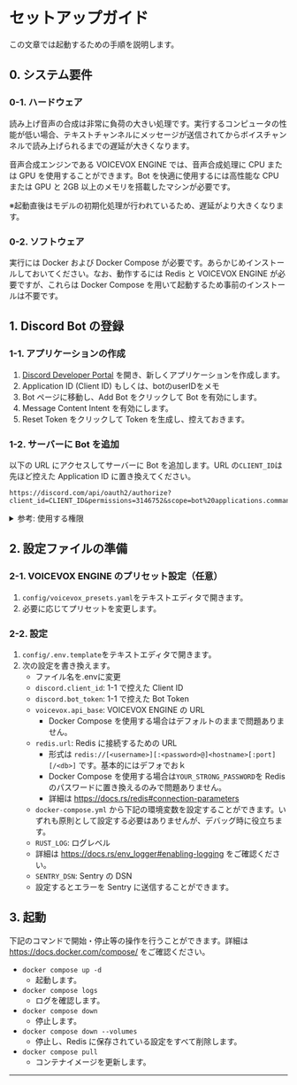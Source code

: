 # セットアップガイド

この文章では起動するための手順を説明します。

## 0. システム要件

### 0-1. ハードウェア

読み上げ音声の合成は非常に負荷の大きい処理です。実行するコンピュータの性能が低い場合、テキストチャンネルにメッセージが送信されてからボイスチャンネルで読み上げられるまでの遅延が大きくなります。

音声合成エンジンである VOICEVOX ENGINE では、音声合成処理に CPU または GPU を使用することができます。Bot を快適に使用するには高性能な CPU または GPU と 2GB 以上のメモリを搭載したマシンが必要です。

※起動直後はモデルの初期化処理が行われているため、遅延がより大きくなります。

### 0-2. ソフトウェア

実行には Docker および Docker Compose が必要です。あらかじめインストールしておいてください。なお、動作するには Redis と VOICEVOX ENGINE が必要ですが、これらは Docker Compose を用いて起動するため事前のインストールは不要です。

## 1. Discord Bot の登録

### 1-1. アプリケーションの作成

1. [Discord Developer Portal](https://discord.com/developers/applications) を開き、新しくアプリケーションを作成します。
2. Application ID (Client ID) もしくは、botのuserIDをメモ
3. Bot ページに移動し、Add Bot をクリックして Bot を有効にします。
4. Message Content Intent を有効にします。
5. Reset Token をクリックして Token を生成し、控えておきます。

### 1-2. サーバーに Bot を追加

以下の URL にアクセスしてサーバーに Bot を追加します。URL の`CLIENT_ID`は先ほど控えた Application ID に置き換えてください。

```
https://discord.com/api/oauth2/authorize?client_id=CLIENT_ID&permissions=3146752&scope=bot%20applications.commands
```

<details>
  <summary>参考: 使用する権限</summary>
  
  - OAuth2 Scopes
    - `application.commands`
    - `bot`
  - Bot Permissions
    - General Permissions
      - View Channels
    - Voice Permissions
      - Connect
      - Speak
</details>

## 2. 設定ファイルの準備

### 2-1. VOICEVOX ENGINE のプリセット設定（任意）

1. `config/voicevox_presets.yaml`をテキストエディタで開きます。
2. 必要に応じてプリセットを変更します。

### 2-2. 設定

1. `config/.env.template`をテキストエディタで開きます。
2. 次の設定を書き換えます。
   - ファイル名を.envに変更
   - `discord.client_id`: 1-1 で控えた Client ID
   - `discord.bot_token`: 1-1 で控えた Bot Token
   - `voicevox.api_base`: VOICEVOX ENGINE の URL
     - Docker Compose を使用する場合はデフォルトのままで問題ありません。
   - `redis.url`: Redis に接続するための URL
     - 形式は `redis://[<username>][:<password>@]<hostname>[:port][/<db>]` です。基本的にはデフォでおｋ
     - Docker Compose を使用する場合は`YOUR_STRONG_PASSWORD`を Redis のパスワードに置き換えるのみで問題ありません。
     - 詳細は https://docs.rs/redis#connection-parameters 
   - `docker-compose.yml` から下記の環境変数を設定することができます。いずれも原則として設定する必要はありませんが、デバッグ時に役立ちます。
   - `RUST_LOG`: ログレベル
    - 詳細は https://docs.rs/env_logger#enabling-logging をご確認ください。
   - `SENTRY_DSN`: Sentry の DSN
    - 設定するとエラーを Sentry に送信することができます。

## 3. 起動

下記のコマンドで開始・停止等の操作を行うことができます。詳細は https://docs.docker.com/compose/ をご確認ください。

- `docker compose up -d`
  - 起動します。
- `docker compose logs`
  - ログを確認します。
- `docker compose down`
  - 停止します。
- `docker compose down --volumes`
  - 停止し、Redis に保存されている設定をすべて削除します。
- `docker compose pull`
  - コンテナイメージを更新します。

---

